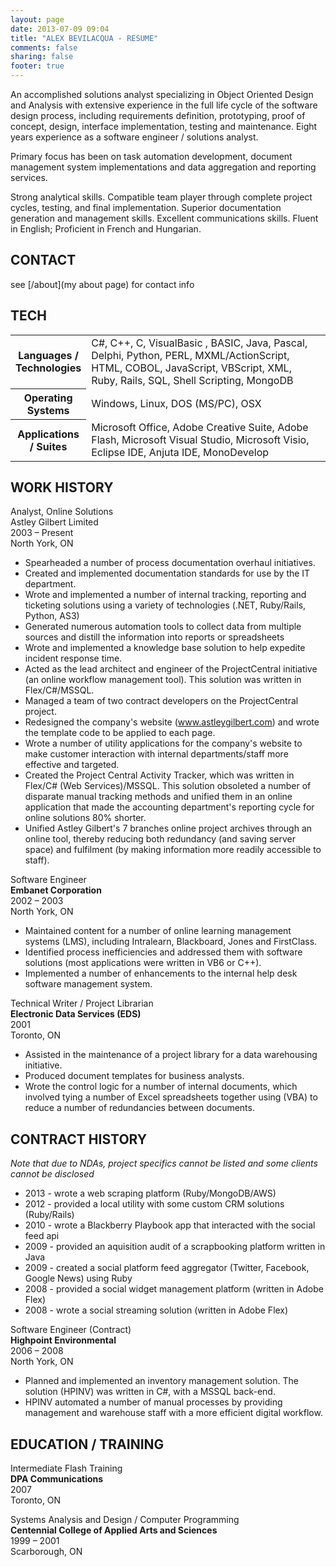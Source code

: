 ```yaml
---
layout: page
date: 2013-07-09 09:04
title: "ALEX BEVILACQUA - RESUME"
comments: false
sharing: false
footer: true
---
```


An accomplished solutions analyst specializing in Object Oriented Design and Analysis with extensive
experience in the full life cycle of the software design process, including requirements definition, prototyping, proof of concept, design, interface implementation, testing and maintenance. Eight years experience as a software engineer / solutions analyst. 

Primary focus has been on task automation development, document management system implementations
and data aggregation and reporting services.

Strong analytical skills. Compatible team player through complete project cycles, testing, and final
implementation. Superior documentation generation and management skills. Excellent communications skills.
Fluent in English; Proficient in French and Hungarian.

## CONTACT

see [/about](my about page) for contact info

## TECH

<table cellpadding="5">
  <tr>
    <th width="100px">Languages / Technologies</th>
    <td>C#, C++, C, VisualBasic , BASIC, Java, Pascal, Delphi, Python, PERL, 
MXML/ActionScript, HTML, COBOL, JavaScript, VBScript, XML, Ruby, Rails, SQL, 
Shell Scripting, MongoDB</td>
  </tr>
  <tr>
    <th>Operating Systems</th>
    <td>Windows, Linux, DOS (MS/PC), OSX</td>
  </tr>
  <tr>
    <th>Applications / Suites</th>
    <td>Microsoft Office, Adobe Creative Suite, Adobe Flash, Microsoft Visual Studio, 
Microsoft Visio, Eclipse IDE, Anjuta IDE, MonoDevelop</td>
  </tr>
</table>

## WORK HISTORY

Analyst, Online Solutions<br>
Astley Gilbert Limited<br>
2003 – Present<br>
North York, ON

* Spearheaded a number of process documentation overhaul initiatives.
* Created and implemented documentation standards for use by the IT department.
* Wrote and implemented a number of internal tracking, reporting and ticketing solutions using a variety
of technologies (.NET, Ruby/Rails, Python, AS3)
* Generated numerous automation tools to collect data from multiple sources and distill the information
into reports or spreadsheets
* Wrote and implemented a knowledge base solution to help expedite incident response time.
* Acted as the lead architect and engineer of the ProjectCentral initiative (an online workflow
management tool). This solution was written in Flex/C#/MSSQL.
* Managed a team of two contract developers on the ProjectCentral project.
* Redesigned the company's website (www.astleygilbert.com) and wrote the template code to be
applied to each page.
* Wrote a number of utility applications for the company's website to make customer interaction with
internal departments/staff more effective and targeted.
* Created the Project Central Activity Tracker, which was written in Flex/C# (Web Services)/MSSQL. This
solution obsoleted a number of disparate manual tracking methods and unified them in an online
application that made the accounting department's reporting cycle for online solutions 80% shorter.
* Unified Astley Gilbert's 7 branches online project archives through an online tool, thereby reducing
both redundancy (and saving server space) and fulfilment (by making information more readily
accessible to staff).

Software Engineer<br>
**Embanet Corporation**<br>
2002 – 2003<br>
North York, ON

* Maintained content for a number of online learning management systems (LMS), including Intralearn,
Blackboard, Jones and FirstClass.
* Identified process inefficiencies and addressed them with software solutions (most applications were
written in VB6 or C++).
* Implemented a number of enhancements to the internal help desk software management system.


Technical Writer / Project Librarian<br>
**Electronic Data Services (EDS)**<br>
2001<br>
Toronto, ON<br>

* Assisted in the maintenance of a project library for a data warehousing initiative.
* Produced document templates for business analysts.
* Wrote the control logic for a number of internal documents, which involved tying a number of Excel
spreadsheets together using (VBA) to reduce a number of redundancies between documents.

## CONTRACT HISTORY

_Note that due to NDAs, project specifics cannot be listed and some clients cannot be disclosed_

* 2013 - wrote a web scraping platform (Ruby/MongoDB/AWS)
* 2012 - provided a local utility with some custom CRM solutions (Ruby/Rails)
* 2010 - wrote a Blackberry Playbook app that interacted with the social feed api
* 2009 - provided an aquisition audit of a scrapbooking platform written in Java
* 2009 - created a social platform feed aggregator (Twitter, Facebook, Google News) using Ruby
* 2008 - provided a social widget management platform (written in Adobe Flex)
* 2008 - wrote a social streaming solution (written in Adobe Flex)

Software Engineer (Contract)<br>
**Highpoint Environmental**<br>
2006 – 2008<br>
North York, ON

* Planned and implemented an inventory management solution. The solution (HPINV) was written in C#,
with a MSSQL back-end. 
* HPINV automated a number of manual processes by providing management and warehouse staff with
a more efficient digital workflow.

## EDUCATION / TRAINING

Intermediate Flash Training<br>
**DPA Communications**<br>
2007<br>
Toronto, ON

Systems Analysis and Design / Computer Programming<br>
**Centennial College of Applied Arts and Sciences**<br>
1999 – 2001<br>
Scarborough, ON